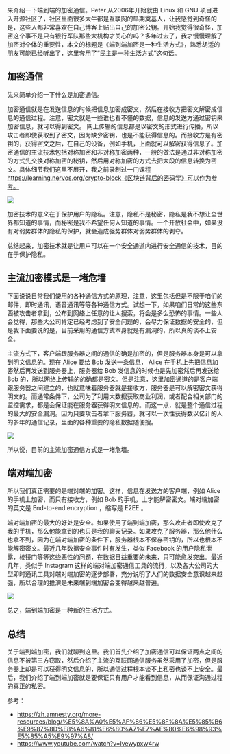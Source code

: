 来介绍一下端到端的加密通信。Peter 从2006年开始就由 Linux 和 GNU 项目进入开源社区了，社区里面很多大牛都是互联网的早期奠基人，让我感觉到奇怪的是，这些人都非常喜欢在自己博客上贴出自己的加密公钥。开始我觉得很奇怪，加密这个事不是只有银行军队那些大机构才关心的吗？多年过去了，我才慢慢理解了加密对个体的重要性，本文的标题是《端到端加密是一种生活方式》，熟悉胡适的朋友可能已经听出了，这里套用了“民主是一种生活方式”这句话。

## 加密通信

先来简单介绍一下什么是加密通信。

加密通信就是在发送信息的时候把信息加密成密文，然后在接收方把密文解密成信息的通信过程。注意，密文就是一些谁也看不懂的数据，信息的发送方通过密钥来加密信息，就可以得到密文。
网上传输的信息都是以密文的形式进行传播，所以攻击者即使获取到了密文，因为缺少密钥，也是不能获得信息的。而接收方是有密钥的，获得密文之后，在自己的设备，例如手机，上面就可以解密获得信息了。加密通信的主流技术包括对称加密和非对称加密两种，一般的做法是通过非对称加密的方式先交换对称加密的秘钥，然后用对称加密的方式去把大段的信息转换为密文。具体细节我们这里不展开，我之前录制过一门课程 https://learning.nervos.org/crypto-block《区块链背后的密码学》可以作为参考。

![](https://img.haoqicat.com/2018112201.jpg)

加密技术的意义在于保护用户的隐私。注意，隐私不是秘密，隐私是我不想让全世界都知道的事情，而秘密是我不希望任何人知道的事情。一个开放社会中，如果没有对弱势群体的隐私的保护，就会造成强势群体对弱势群体的剥夺。

总结起来，加密技术就是让用户可以在一个安全通道内进行安全通信的技术，目的在于保护隐私。

## 主流加密模式是一堵危墙

下面说说日常我们使用的各种通信方式的原理，注意，这里包括但是不限于咱们的邮件，即时通讯，语音通讯等等各种通信方式。试想一下，如果咱们日常的这些东西被攻击者拿到，公布到网络上任意的让人搜索，将会是多么恐怖的事情。一些人会觉得，那些大公司肯定已经考虑到了安全问题的，会尽力保证数据的安全的，但是我下面要说的是，目前采用的通信方式本身就是有漏洞的，所以真的谈不上安全。

主流方式下，客户端跟服务器之间的通信的确是加密的，但是服务器本身是可以拿到明文信息的。现在 Alice 要给 Bob 发送一条信息， Alice 在手机上先把信息加密然后再发送到服务器上，服务器给 Bob 发信息的时候也是先加密然后再发送给 Bob 的，所以网络上传输的的确都是密文。但是注意，这里加密通道的是客户端跟服务器之间建立的，也就意味着服务器就是接收方，服务器是可以解密密文获得明文的。而通常条件下，公司为了利用大数据获取商业利润，或者配合相关部门的监控需求，都是会保证能在服务器获得明文信息的。而这一点，就是整个通信过程的最大的安全漏洞。因为只要攻击者拿下服务器，就可以一次性获得数以亿计的人的多年的通信记录，里面的各种重要的隐私数据随便搜。

![](https://img.haoqicat.com/2018112202.jpg)


所以说，目前的主流加密通信方式是一堵危墙。

## 端对端加密

所以我们真正需要的是端对端的加密。这样，信息在发送方的客户端，例如 Alice 的手机上加密，而只有接收方，例如 Bob 的手机，上才能解密密文。端对端加密的英文是 End-to-end encryption ，缩写是 E2EE 。

端对端加密的最大的好处是安全。如果使用了端到端加密，那么攻击者即使攻克了我的手机，那么他能拿到的也只是我的聊天记录。如果攻克了服务器，那么他什么也拿不到，因为在端对端加密的条件下，服务器根本不保存密钥的，所以也根本不能解密密文。最近几年数据安全事件时有发生，类似 Facebook 的用户隐私泄露，棱镜门等等这些恶性的问题，在数据日益重要的未来，只可能愈发突出。最近几年，类似于 Instagram 这样的端对端加密通信工具的流行，以及各大公司的大型即时通讯工具对端对端加密的逐步部署，充分说明了人们的数据安全意识越来越强，所以合理的推演是未来端到端加密会变得越来越普遍。

![](https://img.haoqicat.com/2018112203.jpg)

总之，端到端加密是一种新的生活方式。

## 总结

关于端到端加密，我们就聊到这里。我们首先介绍了加密通信可以保证两点之间的信息不被第三方窃取，然后介绍了主流的互联网通信服务虽然采用了加密，但是服务器上却是可以获得明文信息的，所以通信过程根本谈不上私密也谈不上安全。最后，我们介绍了端到端加密就是要保证只有用户才能看到信息，从而保证沟通过程的真正的私密。

参考：

- https://zh.amnesty.org/more-resources/blog/%E5%8A%A0%E5%AF%86%E5%8F%8A%E5%85%B6%E9%87%8D%E8%A6%81%E6%80%A7%E7%AE%80%E6%98%93%E5%85%A5%E9%97%A8/
- https://www.youtube.com/watch?v=lvewypxw4rw
